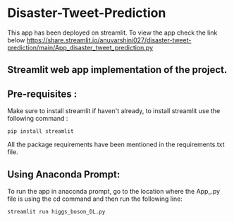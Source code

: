 # Disaster-Tweet-Prediction

This app has been deployed on streamlit. To view the app check the link below
https://share.streamlit.io/anuvarshini027/disaster-tweet-prediction/main/App_disaster_tweet_prediction.py


## Streamlit web app implementation of the project. 

## Pre-requisites :

Make sure to install streamlit if haven't already, to install streamlit use the following command :

```
pip install streamlit
```
All the package requirements have been mentioned in the requirements.txt file. 

## Using Anaconda Prompt:

To run the app in anaconda prompt, go to the location where the App_.py file is using the cd command and then run the following line:

```
streamlit run higgs_boson_DL.py
```
